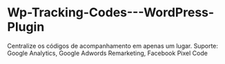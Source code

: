 # Wp-Tracking-Codes---WordPress-Plugin
Centralize os códigos de acompanhamento em apenas um lugar. Suporte: Google Analytics, Google Adwords Remarketing, Facebook Pixel Code
